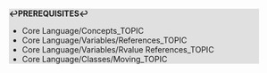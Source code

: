 <div style="margin:2em; background-color: #e0e0e0;">

<strong>↩PREREQUISITES↩</strong>

 * Core Language/Concepts_TOPIC
 * Core Language/Variables/References_TOPIC
 * Core Language/Variables/Rvalue References_TOPIC
 * Core Language/Classes/Moving_TOPIC

</div>

